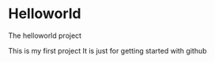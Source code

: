 # Helloworld
The helloworld project

This is my first project
It is just for getting started with github
